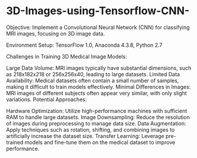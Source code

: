 # 3D-Images-using-Tensorflow-CNN-

Objective: Implement a Convolutional Neural Network (CNN) for classifying MRI images, focusing on 3D image data.

Environment Setup: TensorFlow 1.0, Anaconda 4.3.8, Python 2.7

Challenges in Training 3D Medical Image Models:

Large Data Volume: MRI images typically have substantial dimensions, such as 218x182x218 or 256x256x40, leading to large datasets.
Limited Data Availability: Medical datasets often contain a small number of samples, making it difficult to train models effectively.
Minimal Differences in Images: MRI images of different subjects often appear very similar, with only slight variations.
Potential Approaches:

Hardware Optimization: Utilize high-performance machines with sufficient RAM to handle large datasets.
Image Downsampling: Reduce the resolution of images during preprocessing to manage data size.
Data Augmentation: Apply techniques such as rotation, shifting, and combining images to artificially increase the dataset size.
Transfer Learning: Leverage pre-trained models and fine-tune them on the medical dataset to improve performance.
